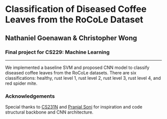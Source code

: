 # Classification of Diseased Coffee Leaves from the RoCoLe Dataset
## Nathaniel Goenawan & Christopher Wong
### Final project for CS229: Machine Learning
- - - -
We implemented a baseline SVM and proposed CNN model to classify diseased coffee leaves from the RoCoLe datasets. There are six classifications: healthy, rust level 1, rust level 2, rust level 3, rust level 4, and red spider mite.

### Acknowledgements
Special thanks to [CS231N](https://cs231n.github.io/convolutional-networks/) and [Pranjal Soni](https://www.kaggle.com/pranjalsoni17/natural-scene-classification#Model-Fitting) for inspiration and code structural backbone and CNN architecture. 
